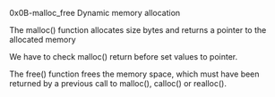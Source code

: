 0x0B-malloc_free
Dynamic memory allocation

The malloc() function allocates size bytes and returns a pointer to the allocated
memory

We have to check malloc() return before set values to pointer.

The free() function frees the memory space, which must have
been returned by a previous call to malloc(), calloc() or realloc().

